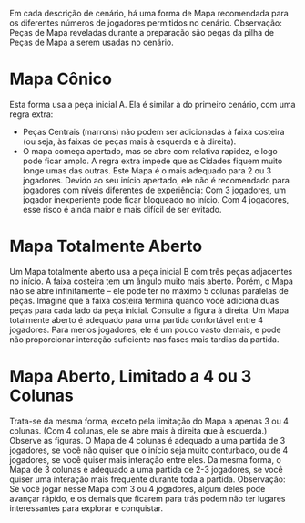 Em cada descrição de cenário, há uma forma de Mapa recomendada para os diferentes números de jogadores permitidos no cenário. Observação: Peças de Mapa reveladas durante a preparação são pegas da pilha de Peças de Mapa a serem usadas no cenário.
# Mapa Cônico
Esta forma usa a peça inicial A. Ela é similar à do primeiro cenário, com uma regra extra:
- Peças Centrais (marrons) não podem ser adicionadas à faixa costeira (ou seja, às faixas de peças mais à esquerda e à direita).
- O mapa começa apertado, mas se abre com relativa rapidez, e logo pode ficar amplo. A regra extra impede que as Cidades fiquem muito longe umas das outras.
Este Mapa é o mais adequado para 2 ou 3 jogadores. Devido ao seu início apertado, ele não é recomendado para jogadores com níveis diferentes de experiência: Com 3 jogadores, um jogador inexperiente pode ficar bloqueado no início. Com 4 jogadores, esse risco é ainda maior e mais difícil de ser evitado.

# Mapa Totalmente Aberto
Um Mapa totalmente aberto usa a peça inicial B com três peças adjacentes no início. A faixa costeira tem um ângulo muito mais aberto. Porém, o Mapa não se abre infinitamente – ele pode ter no máximo 5 colunas paralelas de peças. Imagine que a faixa costeira termina quando você adiciona duas peças para cada lado da peça inicial. Consulte a figura à direita.
Um Mapa totalmente aberto é adequado para uma partida confortável entre 4 jogadores. Para menos jogadores, ele é um pouco vasto demais, e pode não proporcionar interação suficiente nas fases mais tardias da partida.

# Mapa Aberto, Limitado a 4 ou 3 Colunas
Trata-se da mesma forma, exceto pela limitação do Mapa a apenas 3 ou 4 colunas. (Com 4 colunas, ele se abre mais à direita que à esquerda.) Observe as figuras.
O Mapa de 4 colunas é adequado a uma partida de 3 jogadores, se você não quiser que o início seja muito conturbado, ou de 4 jogadores, se você quiser mais interação entre eles.
Da mesma forma, o Mapa de 3 colunas é adequado a uma partida de 2-3 jogadores, se você quiser uma interação mais frequente durante toda a partida. Observação: Se você jogar nesse Mapa com 3 ou 4 jogadores, algum deles pode avançar rápido, e os demais que ficarem para trás podem não ter lugares interessantes para explorar e conquistar.